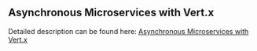 ## Asynchronous Microservices with Vert.x

Detailed description can be found here: [Asynchronous Microservices with Vert.x](https://piotrminkowski.wordpress.com/2017/08/24/asynchronous-microservices-with-vert-x/) 



